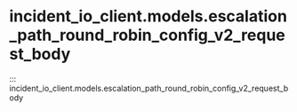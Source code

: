 # incident_io_client.models.escalation_path_round_robin_config_v2_request_body

::: incident_io_client.models.escalation_path_round_robin_config_v2_request_body
